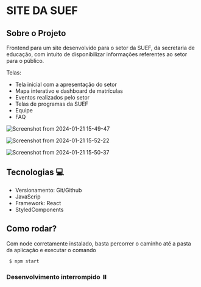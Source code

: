 # SITE DA SUEF

## Sobre o Projeto

Frontend para um site desenvolvido para o setor da SUEF, da secretaria de educação, com intuito de disponibilizar informações referentes ao setor para o público.

Telas:

- Tela inicial com a apresentação do setor
- Mapa interativo e dashboard de matrículas
- Eventos realizados pelo setor
- Telas de programas da SUEF
- Equipe
- FAQ

 ![Screenshot from 2024-01-21 15-49-47](https://github.com/dtayna/site-suef/assets/51178605/ae12d0a7-946d-45ae-b0cf-7aecb9a23ed9)

 ![Screenshot from 2024-01-21 15-52-22](https://github.com/dtayna/site-suef/assets/51178605/90ba9633-ea71-4000-b74f-b64752497285)

 ![Screenshot from 2024-01-21 15-50-37](https://github.com/dtayna/site-suef/assets/51178605/cc717cf3-5cc0-4661-9035-48b4ff3c06e6)


 

## Tecnologias 💻

- Versionamento: Git/Github
- JavaScrip
- Framework: React
- StyledComponents

## Como rodar?

Com node corretamente instalado, basta percorrer o caminho até a pasta da aplicação e executar o comando

<code> $ npm start </code>

### Desenvolvimento interrompido ⏸️
